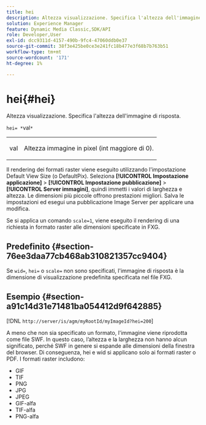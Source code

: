 ```yaml
---
title: hei
description: Altezza visualizzazione. Specifica l'altezza dell'immagine di risposta.
solution: Experience Manager
feature: Dynamic Media Classic,SDK/API
role: Developer,User
exl-id: dcc9311d-4157-490b-9fc4-47060ddb0e37
source-git-commit: 38f3e425be0ce3e241fc18b477e3f68b7b763b51
workflow-type: tm+mt
source-wordcount: '171'
ht-degree: 1%

---
```


# hei{#hei}

Altezza visualizzazione. Specifica l&#39;altezza dell&#39;immagine di risposta.

`hei= *`val`*`

<table id="simpletable_627E67D201744588815325F3C55F76A5"> 
 <tr class="strow"> 
  <td class="stentry"> <p><span class="codeph"> <span class="varname"> val</span></span> </p> </td> 
  <td class="stentry"> <p>Altezza immagine in pixel (int maggiore di 0). </p></td> 
 </tr> 
</table>

Il rendering dei formati raster viene eseguito utilizzando l&#39;impostazione Default View Size (o DefaultPix). Seleziona **[!UICONTROL Impostazione applicazione]** > **[!UICONTROL Impostazione pubblicazione]** > **[!UICONTROL Server immagini]**, quindi immetti i valori di larghezza e altezza. Le dimensioni più piccole offrono prestazioni migliori. Salva le impostazioni ed esegui una pubblicazione Image Server per applicare una modifica.

Se si applica un comando `scale=1`, viene eseguito il rendering di una richiesta in formato raster alle dimensioni specificate in FXG.

## Predefinito {#section-76ee3daa77cb468ab310821357cc9404}

Se `wid=`, `hei=` o `scale=` non sono specificati, l&#39;immagine di risposta è la dimensione di visualizzazione predefinita specificata nel file FXG.

## Esempio {#section-a91c14d31e71481ba054412d9f642885}

[!DNL `http://server/is/agm/myRootId/myImageId?hei=200`]

A meno che non sia specificato un formato, l&#39;immagine viene riprodotta come file SWF. In questo caso, l’altezza e la larghezza non hanno alcun significato, perché SWF in genere si espande alle dimensioni della finestra del browser. Di conseguenza, hei e wid si applicano solo ai formati raster o PDF. I formati raster includono:

* GIF
* TIF
* PNG
* JPG
* JPEG
* GIF-alfa
* TIF-alfa
* PNG-alfa
